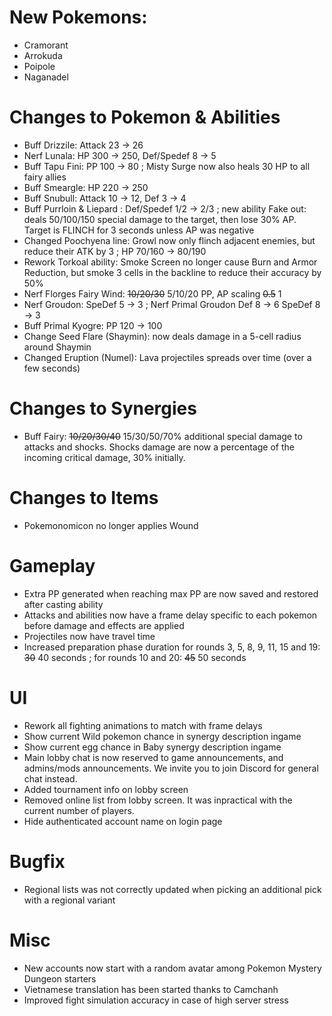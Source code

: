 # New Pokemons:
- Cramorant
- Arrokuda
- Poipole
- Naganadel

# Changes to Pokemon & Abilities

- Buff Drizzile: Attack 23 → 26
- Nerf Lunala: HP 300 → 250, Def/Spedef 8 → 5
- Buff Tapu Fini: PP 100 → 80 ; Misty Surge now also heals 30 HP to all fairy allies
- Buff Smeargle: HP 220 → 250
- Buff Snubull: Attack 10 → 12, Def 3 → 4
- Buff Purrloin & Liepard : Def/Spedef 1/2 → 2/3 ; new ability Fake out: deals 50/100/150 special damage to the target, then lose 30% AP. Target is FLINCH for 3 seconds unless AP was negative
- Changed Poochyena line: Growl now only flinch adjacent enemies, but reduce their ATK by 3 ; HP 70/160 → 80/190
- Rework Torkoal ability: Smoke Screen no longer cause Burn and Armor Reduction, but smoke 3 cells in the backline to reduce their accuracy by 50%
- Nerf Florges Fairy Wind: ~~10/20/30~~ 5/10/20 PP, AP scaling ~~0.5~~ 1
- Nerf Groudon: SpeDef 5 → 3 ; Nerf Primal Groudon Def 8 → 6 SpeDef 8 → 3
- Buff Primal Kyogre: PP 120 → 100
- Change Seed Flare (Shaymin): now deals damage in a 5-cell radius around Shaymin
- Changed Eruption (Numel): Lava projectiles spreads over time (over a few seconds)

# Changes to Synergies

- Buff Fairy: ~~10/20/30/40~~ 15/30/50/70% additional special damage to attacks and shocks. Shocks damage are now a percentage of the incoming critical damage, 30% initially.

# Changes to Items

- Pokemonomicon no longer applies Wound

# Gameplay

- Extra PP generated when reaching max PP are now saved and restored after casting ability
- Attacks and abilities now have a frame delay specific to each pokemon before damage and effects are applied
- Projectiles now have travel time
- Increased preparation phase duration for rounds 3, 5, 8, 9, 11, 15 and 19: ~~30~~ 40 seconds ; for rounds 10 and 20: ~~45~~ 50 seconds

# UI

- Rework all fighting animations to match with frame delays
- Show current Wild pokemon chance in synergy description ingame
- Show current egg chance in Baby synergy description ingame
- Main lobby chat is now reserved to game announcements, and admins/mods announcements. We invite you to join Discord for general chat instead.
- Added tournament info on lobby screen
- Removed online list from lobby screen. It was inpractical with the current number of players.
- Hide authenticated account name on login page

# Bugfix

- Regional lists was not correctly updated when picking an additional pick with a regional variant

# Misc

- New accounts now start with a random avatar among Pokemon Mystery Dungeon starters
- Vietnamese translation has been started thanks to Camchanh
- Improved fight simulation accuracy in case of high server stress
